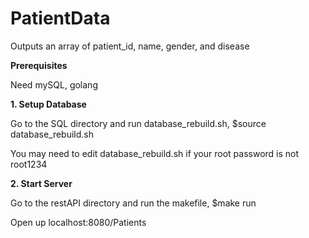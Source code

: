 # **PatientData**

Outputs an array of patient_id, name, gender, and disease 

**Prerequisites**

Need mySQL, golang

**1. Setup Database**

Go to the SQL directory and run database_rebuild.sh, $source database_rebuild.sh

You may need to edit database_rebuild.sh if your root password is not root1234

**2. Start Server**

Go to the restAPI directory and run the makefile, $make run

Open up localhost:8080/Patients

